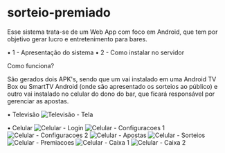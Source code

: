 # sorteio-premiado
Esse sistema trata-se de um Web App com foco em Android, que tem por objetivo gerar lucro e entretenimento para bares.

 • 1 - Apresentação do sistema
 • 2 - Como instalar no servidor

Como funciona?

São gerados dois APK's, sendo que um vai instalado em uma Android TV Box ou SmartTV Android (onde são apresentado os sorteios ao público) e outro vai instalado no celular do dono do bar, que ficará responsável por gerenciar as apostas.

  • Televisão
![Televisão - Tela](https://github.com/RafaelCecchin/sorteio-premiado/blob/master/_img/Televis%C3%A3o%20-%20Tela.png)

  • Celular
![Celular - Login](https://github.com/RafaelCecchin/sorteio-premiado/blob/master/_img/Celular%20-%20Login.jpeg) ![Celular - Configuracoes 1](https://github.com/RafaelCecchin/sorteio-premiado/blob/master/_img/Celular%20-%20Configuracoes%201.jpeg)
![Celular - Configuracoes 2](https://github.com/RafaelCecchin/sorteio-premiado/blob/master/_img/Celular%20-%20Configuracoes%202.jpeg) ![Celular - Apostas](https://github.com/RafaelCecchin/sorteio-premiado/blob/master/_img/Celular%20-%20Apostas.jpeg)
![Celular - Sorteios](https://github.com/RafaelCecchin/sorteio-premiado/blob/master/_img/Celular%20-%20Sorteios.jpeg) ![Celular - Premiacoes](https://github.com/RafaelCecchin/sorteio-premiado/blob/master/_img/Celular%20-%20Premiacoes.jpeg)
![Celular - Caixa 1](https://github.com/RafaelCecchin/sorteio-premiado/blob/master/_img/Celular%20-%20Caixa%201.jpeg) ![Celular - Caixa 2](https://github.com/RafaelCecchin/sorteio-premiado/blob/master/_img/Celular%20-%20Caixa%202.jpeg)

